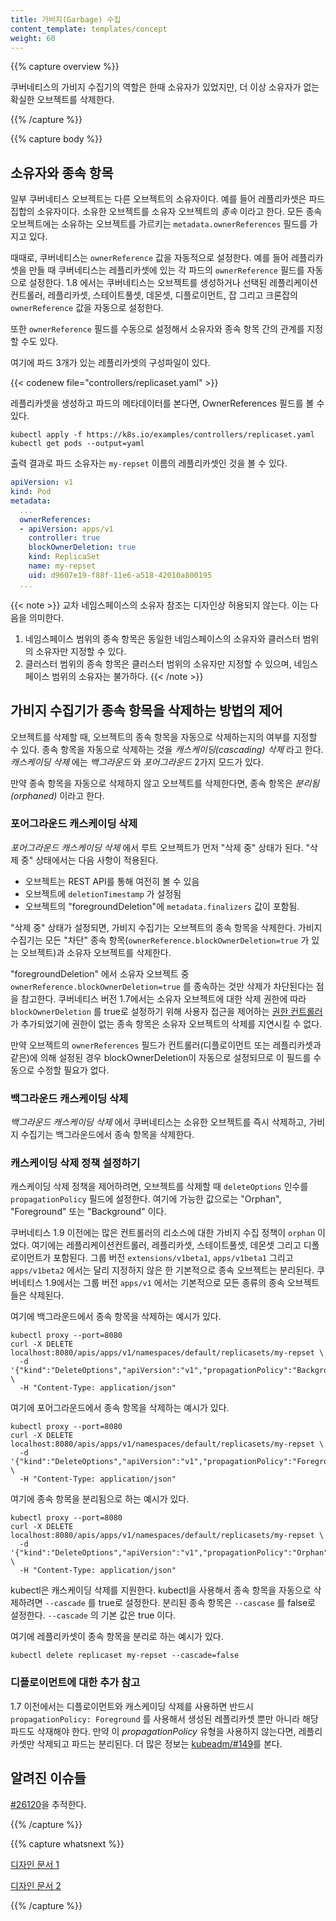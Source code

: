 ```yaml
---
title: 가비지(Garbage) 수집
content_template: templates/concept
weight: 60
---
```


{{% capture overview %}}

쿠버네티스의 가비지 수집기의 역할은 한때 소유자가 있었지만,
더 이상 소유자가 없는 확실한 오브젝트를 삭제한다.

{{% /capture %}}


{{% capture body %}}

## 소유자와 종속 항목

일부 쿠버네티스 오브젝트는 다른 오브젝트의 소유자이다. 예를 들어 레플리카셋은
파드 집합의 소유자이다. 소유한 오브젝트를 소유자 오브젝트의 *종속*
이라고 한다. 모든 종속 오브젝트에는 소유하는 오브젝트를 가르키는 `metadata.ownerReferences`
필드를 가지고 있다.

때때로, 쿠버네티스는 `ownerReference` 값을 자동적으로 설정한다.
예를 들어 레플리카셋을 만들 때 쿠버네티스는 레플리카셋에 있는 각 파드의 
`ownerReference` 필드를 자동으로 설정한다. 1.8 에서는 쿠버네티스는
오브젝트를 생성하거나 선택된 레플리케이션컨트롤러, 레플리카셋,
스테이트풀셋, 데몬셋, 디플로이먼트, 잡 그리고 크론잡의 `ownerReference` 값을
자동으로 설정한다.

또한 `ownerReference` 필드를 수동으로 설정해서 소유자와 종속 항목 간의
관계를 지정할 수도 있다.

여기에 파드 3개가 있는 레플리카셋의 구성파일이 있다.

{{< codenew file="controllers/replicaset.yaml" >}}

레플리카셋을 생성하고 파드의 메타데이터를 본다면, 
OwnerReferences 필드를 볼 수 있다.

```shell
kubectl apply -f https://k8s.io/examples/controllers/replicaset.yaml
kubectl get pods --output=yaml
```

출력 결과로 파드 소유자는 `my-repset` 이름의 레플리카셋인 것을 볼 수 있다.

```yaml
apiVersion: v1
kind: Pod
metadata:
  ...
  ownerReferences:
  - apiVersion: apps/v1
    controller: true
    blockOwnerDeletion: true
    kind: ReplicaSet
    name: my-repset
    uid: d9607e19-f88f-11e6-a518-42010a800195
  ...
```

{{< note >}}
교차 네임스페이스의 소유자 참조는 디자인상 허용되지 않는다. 이는 다음을 의미한다.
1) 네임스페이스 범위의 종속 항목은 동일한 네임스페이스의 소유자와
클러스터 범위의 소유자만 지정할 수 있다.
2) 클러스터 범위의 종속 항목은 클러스터 범위의 소유자만 지정할 수 있으며,
네임스페이스 범위의 소유자는 불가하다.
{{< /note >}}

## 가비지 수집기가 종속 항목을 삭제하는 방법의 제어

오브젝트를 삭제할 때, 오브젝트의 종속 항목을 자동으로 삭제하는지의
여부를 지정할 수 있다. 종속 항목을 자동으로 삭제하는 것을 *캐스케이딩(cascading)
삭제* 라고 한다.  *캐스케이딩 삭제* 에는 *백그라운드* 와 *포어그라운드* 2가지 모드가 있다.

만약 종속 항목을 자동으로 삭제하지 않고 오브젝트를 삭제한다면,
종속 항목은 *분리됨(orphaned)* 이라고 한다.

### 포어그라운드 캐스케이딩 삭제

*포어그라운드 캐스케이딩 삭제* 에서 루트 오브젝트가 먼저
"삭제 중" 상태가 된다. "삭제 중" 상태에서는
다음 사항이 적용된다.

 * 오브젝트는 REST API를 통해 여전히 볼 수 있음
 * 오브젝트에 `deletionTimestamp` 가 설정됨
 * 오브젝트의 "foregroundDeletion"에 `metadata.finalizers` 값이 포함됨.

"삭제 중" 상태가 설정되면, 가비지
수집기는 오브젝트의 종속 항목을 삭제한다. 가비지 수집기는 모든
"차단" 종속 항목(`ownerReference.blockOwnerDeletion=true` 가 있는 오브젝트)과
소유자 오브젝트를 삭제한다.

"foregroundDeletion" 에서 소유자 오브젝트 중
`ownerReference.blockOwnerDeletion=true` 를 종속하는 것만 삭제가 차단된다는 점을 참고한다.
쿠버네티스 버전 1.7에서는 소유자 오브젝트에 대한 삭제 권한에 따라 `blockOwnerDeletion` 를 true로 설정하기 위해 사용자 접근을 제어하는
[권한 컨트롤러](/docs/reference/access-authn-authz/admission-controllers/#ownerreferencespermissionenforcement)가
추가되었기에 권한이 없는 종속 항목은 소유자 오브젝트의 삭제를 지연시킬 수 없다.

만약 오브젝트의 `ownerReferences` 필드가 컨트롤러(디플로이먼트 또는 레플리카셋과 같은)에
의해 설정된 경우 blockOwnerDeletion이 자동으로 설정되므로 이 필드를 수동으로 수정할 필요가 없다.

### 백그라운드 캐스케이딩 삭제

*백그라운드 캐스케이딩 삭제* 에서 쿠버네티스는 소유한 오브젝트를
즉시 삭제하고, 가비지 수집기는 백그라운드에서 종속 항목을
삭제한다.

### 캐스케이딩 삭제 정책 설정하기

캐스케이딩 삭제 정책을 제어하려면, 오브젝트를 삭제할 때 `deleteOptions`
인수를 `propagationPolicy` 필드에 설정한다. 여기에 가능한 값으로는 "Orphan",
"Foreground" 또는 "Background" 이다.

쿠버네티스 1.9 이전에는 많은 컨트롤러의 리소스에 대한 가비지 수집 정책이 `orphan` 이었다.
여기에는 레플리케이션컨트롤러, 레플리카셋, 스테이트풀셋, 데몬셋 그리고
디폴로이먼트가 포함된다. 그룹 버전 `extensions/v1beta1`, `apps/v1beta1` 그리고 `apps/v1beta2` 에서는
달리 지정하지 않은 한 기본적으로 종속 오브젝트는 분리된다. 쿠버네티스 1.9에서는 그룹 버전 `apps/v1` 에서는
기본적으로 모든 종류의 종속 오브젝트들은 삭제된다.

여기에 백그라운드에서 종속 항목을 삭제하는 예시가 있다.

```shell
kubectl proxy --port=8080
curl -X DELETE localhost:8080/apis/apps/v1/namespaces/default/replicasets/my-repset \
  -d '{"kind":"DeleteOptions","apiVersion":"v1","propagationPolicy":"Background"}' \
  -H "Content-Type: application/json"
```

여기에 포어그라운드에서 종속 항목을 삭제하는 예시가 있다.

```shell
kubectl proxy --port=8080
curl -X DELETE localhost:8080/apis/apps/v1/namespaces/default/replicasets/my-repset \
  -d '{"kind":"DeleteOptions","apiVersion":"v1","propagationPolicy":"Foreground"}' \
  -H "Content-Type: application/json"
```

여기에 종속 항목을 분리됨으로 하는 예시가 있다.

```shell
kubectl proxy --port=8080
curl -X DELETE localhost:8080/apis/apps/v1/namespaces/default/replicasets/my-repset \
  -d '{"kind":"DeleteOptions","apiVersion":"v1","propagationPolicy":"Orphan"}' \
  -H "Content-Type: application/json"
```

kubectl은 캐스케이딩 삭제를 지원한다.
kubectl을 사용해서 종속 항목을 자동으로 삭제하려면 `--cascade` 를 true로 설정한다.  분리된
종속 항목은 `--cascase` 를 false로 설정한다. `--cascade` 의 기본 값은
true 이다.

여기에 레플리카셋이 종속 항목을 분리로 하는 예시가 있다.

```shell
kubectl delete replicaset my-repset --cascade=false
```

### 디플로이먼트에 대한 추가 참고

1.7 이전에서는 디플로이먼트와 캐스케이딩 삭제를 사용하면 반드시 `propagationPolicy: Foreground`
를 사용해서 생성된 레플리카셋 뿐만 아니라 해당 파드도 삭재해야 한다. 만약 이 _propagationPolicy_
유형을 사용하지 않는다면, 레플리카셋만 삭제되고 파드는 분리된다.
더 많은 정보는 [kubeadm/#149](https://github.com/kubernetes/kubeadm/issues/149#issuecomment-284766613)를 본다.

## 알려진 이슈들

[#26120](https://github.com/kubernetes/kubernetes/issues/26120)을 추적한다.

{{% /capture %}}


{{% capture whatsnext %}}

[디자인 문서 1](https://git.k8s.io/community/contributors/design-proposals/api-machinery/garbage-collection.md)

[디자인 문서 2](https://git.k8s.io/community/contributors/design-proposals/api-machinery/synchronous-garbage-collection.md)

{{% /capture %}}



